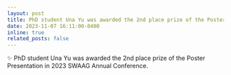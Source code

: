 ```yaml
---
layout: post
title: PhD student Una Yu was awarded the 2nd place prize of the Poster Presentation in 2023 SWAAG Annual Conference.
date: 2023-11-07 16:11:00-0400
inline: true
related_posts: false
---
```


:sparkles: PhD student Una Yu was awarded the 2nd place prize of the Poster Presentation in 2023 SWAAG Annual Conference.
